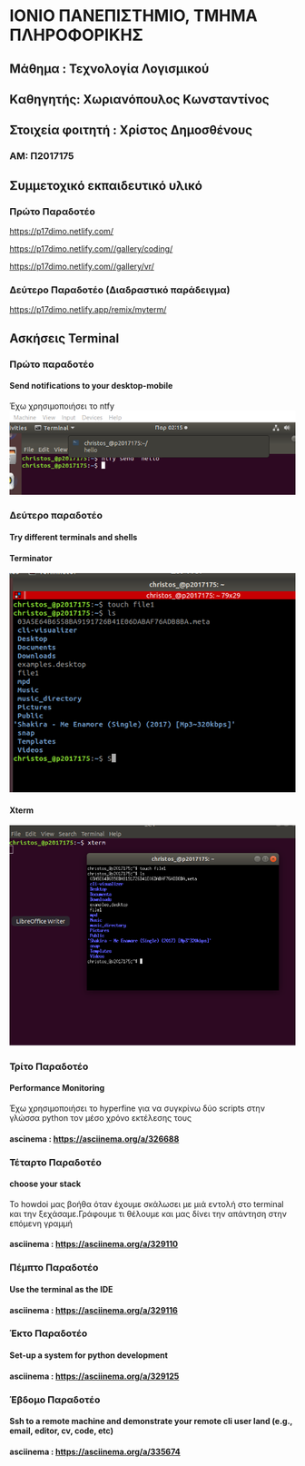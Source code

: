# ΙΟΝΙΟ ΠΑΝΕΠΙΣΤΗΜΙΟ, ΤΜΗΜΑ ΠΛΗΡΟΦΟΡΙΚΗΣ 
## Μάθημα : Τεχνολογία Λογισμικού
## Kαθηγητής: Χωριανόπουλος Κωνσταντίνος 

## Στοιχεία φοιτητή : Χρίστος Δημοσθένους
### ΑΜ: Π2017175 

## Συμμετοχικό εκπαιδευτικό υλικό
### Πρώτο Παραδοτέο
https://p17dimo.netlify.com/

https://p17dimo.netlify.com//gallery/coding/

https://p17dimo.netlify.com//gallery/vr/
### Δεύτερο Παραδοτέο (Διαδραστικό παράδειγμα)
https://p17dimo.netlify.app/remix/myterm/

## Ασκήσεις Terminal

### Πρώτο παραδοτέο
#### Send notifications to your desktop-mobile
Έχω χρησιμοποιήσει το ntfy
![ntfy](ntfy.png)

### Δεύτερο παραδοτέο
#### Try different terminals and shells
#### Terminator
![terminator](terminator.png)
#### Xterm
![xterm](xterm.png)

### Τρίτο Παραδοτέο
#### Performance Monitoring
Έχω χρησιμοποιήσει το hyperfine για να συγκρίνω δύο scripts στην γλώσσα python τον μέσο χρόνο εκτέλεσης τους
#### ascinema : https://asciinema.org/a/326688

### Τέταρτο Παραδοτέο
#### choose your stack
To howdoi μας βοήθα όταν έχουμε σκάλωσει με μιά εντολή στο terminal και την ξεχάσαμε.Γράφουμε τι θέλουμε και μας δίνει την απάντηση στην επόμενη γραμμή
#### asciinema : https://asciinema.org/a/329110

### Πέμπτο Παραδοτέο
#### Use the terminal as the IDE
#### asciinema : https://asciinema.org/a/329116

### Έκτο Παραδοτέο
#### Set-up a system for python development
#### asciinema : https://asciinema.org/a/329125

### Έβδομο Παραδοτέο
#### Ssh to a remote machine and demonstrate your remote cli user land (e.g., email, editor, cv, code, etc)
#### asciinema : https://asciinema.org/a/335674
